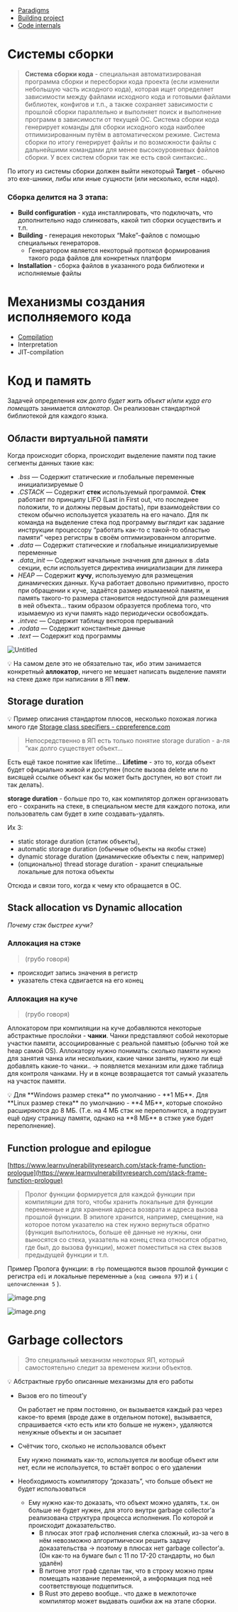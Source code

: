* [Paradigms](resources/paradigms.md)
* [Building project](resources/build.md)
* [Code internals](resources/internals.md)
# Системы сборки

> **Система сборки кода** - специальная автоматизированая программа сборки и пересборки кода проекта (если изменили небольшую часть исходного кода), которая ищет определяет зависимости между файлами исходного кода и готовыми файлами библиотек, конфигов и т.п., а также сохраняет зависимости с прошлой сборки параллельно и выполняет поиск и выполнение программ в зависимости от текущей ОС. Система сборки кода генерирует команды для сборки исходного кода наиболее отпимизированным путём в автоматическом режиме. Система сборки по итогу генерирует файлы и по возможности файлы с дальнейшими командами для менее высокоуровневых файлов сборки. У всех систем сборки так же есть свой синтаксис..

По итогу из системы сборки должен выйти некоторый **Target** - обычно это ехе-шники, либы или иные сущности (или несколько, если надо).
### Сборка делится на 3 этапа:
- **Build configuration** - куда инсталлировать, что подключать, что дополнительно надо слинковать, какой тип сборки осуществить и т.п.
- **Building** - генерация некоторых “Make”-файлов с помощью специальных генераторов.
    - Генератором является некоторый протокол формирования такого рода файлов для конкретных платформ
- **Installation** - сборка файлов в указанного рода библиотеки и исполняемые файлы

# Механизмы создания исполняемого кода

* [Compilation](resources/compilation.md)
* Interpretation
* JIT-compilation

# Код и память


Задачей определения *как долго будет жить объект* и/или *куда его помещать* занимается *аллокатор*. Он реализован стандартной библиотекой для каждого языка. 

## Области виртуальной памяти

Когда происходит сборка, происходит выделение памяти под такие сегменты данных такие как:

- *.bss* — Содержит статические и глобальные переменные инициализируемые 0
- *.CSTACK* — Содержит **стек** используемый программой. **Стек** работает по принципу LIFO (Last in First out, что последнее положили, то и должны первым достать), при взаимодействии со стеком обычно используется указатель на его начало. Для пк команда на выделение стека под программу выглядит как задание инструкции процессору “работать как-то с такой-то областью памяти” через регистры в своём оптимизированном алгоритме.
- *.data* — Содержит статические и глобальные инициализируемые переменные
- *.data_init* — Содержит начальные значения для данных в .data секции, если используется директива инициализации для линкера
- *HEAP* — Содержит **кучу**, используемую для размещения динамических данных. Куча работает довольно примитивно, просто при обращении к куче, задаётся размер изымаемой памяти, и память такого-то размера становится недоступной для размещения в ней объекта… таким образом образуется проблема того, что изымаемую из кучи память надо периодически освобождать.
- *.intvec* — Содержит таблицу векторов прерываний
- *.rodata* — Содержит константные данные
- *.text*  — Содержит код программы

![Untitled](resources/image-storage/Untitled%201.png)

💡 На самом деле это не обязательно так, ибо этим занимается конкретный **аллокатор**, ничего не мешает написать выделение памяти на стеке даже при написании в ЯП **new**.

## Storage duration

💡 Пример описания стандартом плюсов, несколько похожая логика много где
[Storage class specifiers - cppreference.com](https://en.cppreference.com/w/cpp/language/storage_duration)


> Непосредственно в ЯП есть только понятие storage duration - а-ля “как долго существует объект…

Есть ещё такое понятие как lifetime… **Lifetime** - это то, когда объект будет официально живой и доступен (после вызова delete или по висящей ссылке объект как бы может быть доступен, но вот стоит ли так делать).

**storage duration** - больше про то, как компилятор должен организовать его - сохранить на стеке, в специальном месте для каждого потока, или пользователь сам будет в хипе создавать-удалять.

Их 3: 

- static storage duration (статик объекты),
- automatic storage duration (обычные объекты на якобы стэке)
- dynamic storage duration (динамические объекты с new, например)
- (опционально) thread storage duration - хранит специальные локальные для потока объекты

Отсюда и связи того, когда к чему кто обращается в ОС.

## Stack allocation vs Dynamic allocation

*Почему стэк быстрее кучи?*

### Аллокация на стэке

> (грубо говоря)
- происходит запись значения в регистр
- указатель стека сдвигается на его конец

### Аллокация на куче

> (грубо говоря)

Аллокатором при компиляции на куче добавляются некоторые абстрактные прослойки - **чанки**. Чанки представляют собой некоторые участки памяти, ассоциированные с реальной памятью (обычно той же heap самой OS). Аллокатору нужно понимать: сколько памяти нужно для занятия чанка или нескольких, какие чанки заняты, нужно ли ещё добавлять какие-то чанки.. → появляется механизм или даже таблица для контроля чанками. Ну и в конце возвращается тот самый указатель на участок памяти.

<aside>
💡 Для **Windows размер стека** по умолчанию - **1 МБ**.
Для **Linux размер стека** по умолчанию - **4 МБ**, которые спокойно расширяются до 8 МБ. (Т.е. на 4 МБ стэк не переполнится, а подгрузит ещё одну страницу памяти, однако на **8 МБ** в стэке уже будет переполнение).

</aside>

## Function prologue and epilogue

[https://www.learnvulnerabilityresearch.com/stack-frame-function-prologue](https://www.learnvulnerabilityresearch.com/stack-frame-function-prologue)

> Пролог функции формируется для каждой функции при компиляции для того, чтобы хранить локальные для функции переменные и для хранения адреса возврата и адреса вызова прошлой функции. 
> В эпилоге хранится, например, смещение, на которое потом указателю на стек нужно вернуться обратно (функция выполнилось, больше её данные не нужны, они выносятся со стека, указатель на конец стека относится обратно, где был, до вызова функции), может поместиться на стек вызов предыдущей функции и т.п.

Пример Пролога функции: в `rbp` помещаются вызов прошлой функции с регистра `edi` и локальные переменные `a` (`код символа 97`) и `i` ( `целочисленная 5` ).

![image.png](resources/image-storage/image.png)

![image.png](resources/image-storage/image%201.png)

# Garbage collectors

> Это специальный механизм некоторых ЯП, который самостоятельно следит за временем жизни объектов.

<aside>
💡 Абстрактные грубо описанные механизмы для его работы

</aside>

- Вызов его по timeout’у
    
    Он работает не прям постоянно, он вызывается каждый раз через какое-то время (вроде даже в отдельном потоке), вызывается, спрашивается <кто есть или кто больше не нужен>, удаляются ненужные объекты и он засыпает
    
- Счётчик того, сколько не использовался объект
    
    Ему нужно понимать как-то, используется ли вообще объект или нет, если не используется, то встаёт вопрос о его удалении
    
- Необходимость компилятору “доказать”, что больше объект не будет использоваться
	- Ему нужно как-то доказать, что объект можно удалять, т.к. он больше не будет нужен, для этого внутри garbage collector’а реализована структура процесса исполнения. По которой и происходит доказательство.  
		* В плюсах этот граф исполнения слегка сложный, из-за чего в нём невозможно алгоритмически решить задачу доказательства → поэтому в плюсах нет garbage collector’а. (Он как-то на бумаге был с 11 по 17-20 стандарты, но был удалён)
		* В питоне этот граф сделан так, что в строку можно прям помещать название переменной, а информация под неё соответствующе подцепиться. 
		* В Rust это дерево вообще.. что даже в межпоточке компилятор может выдавать ошибки аж на этапе сборки. 